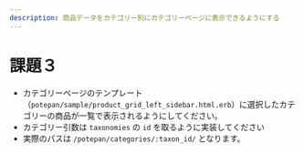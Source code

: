 ```yaml
---
description: 商品データをカテゴリー別にカテゴリーページに表示できるようにする
---
```


# 課題３

* カテゴリーページのテンプレート（`potepan/sample/product_grid_left_sidebar.html.erb`）に選択したカテゴリーの商品が一覧で表示されるようにしてください。
* カテゴリー引数は `taxonomies` の `id` を取るように実装してください
* 実際のパスは `/potepan/categories/:taxon_id/` となります。



